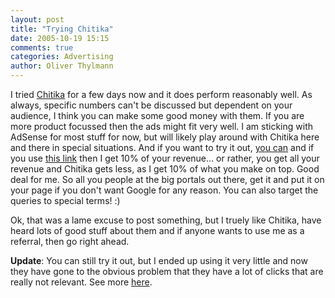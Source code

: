 ```yaml
---
layout: post
title: "Trying Chitika"
date: 2005-10-19 15:15
comments: true
categories: Advertising
author: Oliver Thylmann
---
```



I tried [Chitika](https://chitika.com/mm_overview.php?refid=othylmann) for a few days now and it does perform reasonably well. As always, specific numbers can't be discussed but dependent on your audience, I think you can make some good money with them. If you are more product focussed then the ads might fit very well. I am sticking with AdSense for most stuff for now, but will likely play around with Chitika here and there in special situations. And if you want to try it out, [you can](https://chitika.com/mm_overview.php?refid=othylmann) and if you use [this link](https://chitika.com/mm_overview.php?refid=othylmann) then I get 10% of your revenue... or rather, you get all your revenue and Chitika gets less, as I get 10% of what you make on top. Good deal for me. So all you people at the big portals out there, get it and put it on your page if you don't want Google for any reason. You can also target the queries to special terms! :)

Ok, that was a lame excuse to post something, but I truely like Chitika, have heard lots of good stuff about them and if anyone wants to use me as a referral, then go right ahead. 

**Update**: You can  still try it out, but I ended up using it very little and now they have gone to the obvious problem that they have a lot of clicks that are really not relevant. See more [here](http://www.jensense.com/archives/2005/11/eminimalls_ad_u.html).


